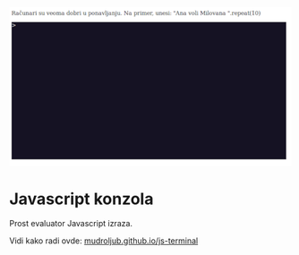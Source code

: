 [![](screen.png)](https://mudroljub.github.io/js-konzola)

# Javascript konzola

Prost evaluator Javascript izraza.

Vidi kako radi ovde: [mudroljub.github.io/js-terminal](https://mudroljub.github.io/js-terminal)